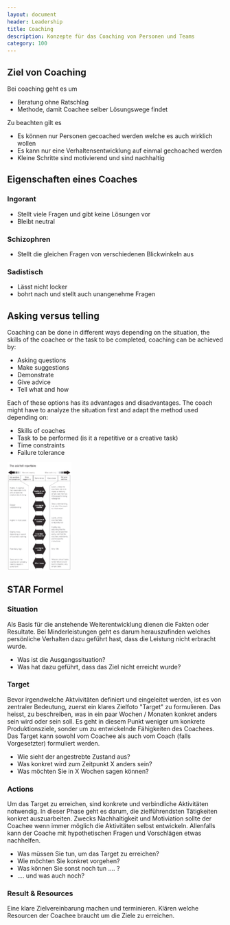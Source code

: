 ```yaml
---
layout: document
header: Leadership
title: Coaching
description: Konzepte für das Coaching von Personen und Teams
category: 100
---
```


## Ziel von Coaching

Bei coaching geht es um

* Beratung ohne Ratschlag
* Methode, damit Coachee selber Lösungswege findet

Zu beachten gilt es

* Es können nur Personen gecoached werden welche es auch wirklich wollen
* Es kann nur eine Verhaltensentwicklung auf einmal gechoached werden
* Kleine Schritte sind motivierend und sind nachhaltig

## Eigenschaften eines Coaches

### Ingorant

* Stellt viele Fragen und gibt keine Lösungen vor
* Bleibt neutral

### Schizophren

* Stellt die gleichen Fragen von verschiedenen Blickwinkeln aus

### Sadistisch

* Lässt nicht locker
* bohrt nach und stellt auch unangenehme Fragen

## Asking versus telling

Coaching can be done in different ways depending on the situation, the skills of the coachee or the task to be completed, coaching can be achieved by:

* Asking questions
* Make suggestions
* Demonstrate
* Give advice
* Tell what and how

Each of these options has its advantages and disadvantages. The coach might have to analyze the situation first and adapt the method used depending on:

* Skills of coaches
* Task to be performed (is it a repetitive or a creative task)
* Time constraints
* Failure tolerance

<div class="mb-4 mt-4 mx-auto d-flex justify-content-center flex-wrap">
<img class="border" width="150px" data-width="10" data-height="10" data-action="zoom" src="../assets/img/documents/asking_vs_telling.jpg">
</div>

## STAR Formel

### Situation

Als Basis für die anstehende Weiterentwicklung dienen die Fakten oder Resultate. Bei Minderleistungen geht es darum herauszufinden welches persönliche Verhalten dazu geführt hast, dass die Leistung nicht erbracht wurde.

* Was ist die Ausgangssituation?
* Was hat dazu geführt, dass das Ziel nicht erreicht wurde?

### Target

Bevor irgendwelche Aktvivitäten definiert und eingeleitet werden, ist es von zentraler Bedeutung, zuerst ein klares Zielfoto "Target" zu formulieren. Das heisst, zu beschreiben, was in ein paar Wochen / Monaten konkret anders sein wird oder sein soll. Es geht in diesem Punkt weniger um konkrete Produktionsziele, sonder um zu entwickelnde Fähigkeiten des Coachees. Das Target kann sowohl vom Coachee als auch vom Coach (falls Vorgesetzter) formuliert werden.

* Wie sieht der angestrebte Zustand aus?
* Was konkret wird zum Zeitpunkt X anders sein?
* Was möchten Sie in X Wochen sagen können?

### Actions

Um das Target zu erreichen, sind konkrete und verbindliche Aktivitäten notwendig. In dieser Phase geht es darum, die zielführendsten Tätigkeiten konkret auszuarbeiten. Zwecks Nachhaltigkeit und Motiviation sollte der Coachee wenn immer möglich die Aktivitäten selbst entwickeln. Allenfalls kann der Coache mit hypothetischen Fragen und Vorschlägen etwas nachhelfen.

* Was müssen Sie tun, um das Target zu erreichen?
* Wie möchten Sie konkret vorgehen?
* Was können Sie sonst noch tun .... ?
* .... und was auch noch?

### Result & Resources

Eine klare Zielvereinbarung machen und terminieren. Klären welche Resourcen der Coachee braucht um die Ziele zu erreichen.









